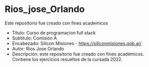 # Rios_jose_Orlando
Este repositorio fue creado con fines academicos

- Título: Curso de programacion full stack
- Subtitulo: Comisión A
- Encabezado: Silicon Misiones - https://siliconmisiones.gob.ar/
- Autor: Rios Jose Orlando
- Descripción: este repositorio fue creado con fines académicos. Contiene
los ejercicios resueltos de la cursada 2022.
